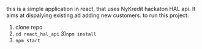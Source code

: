 this is a simple application in react, that uses NyKredit hackaton HAL api. It aims at dispalying existing ad adding new customers. 
to run this project:
1) clone repo
2) ``cd react_hal_api``
3)``npm install``
4) ``npm start``
